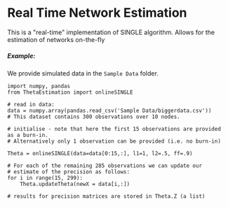Real Time Network Estimation
==================
This is a "real-time" implementation of SINGLE algorithm.
Allows for the estimation of networks on-the-fly
##### Example:
We provide simulated data in the `Sample Data` folder. 
```
import numpy, pandas
from ThetaEstimation import onlineSINGLE

# read in data:
data = numpy.array(pandas.read_csv('Sample Data/biggerdata.csv'))
# This dataset contains 300 observations over 10 nodes.

# initialise - note that here the first 15 observations are provided as a burn-in. 
# Alternatively only 1 observation can be provided (i.e. no burn-in)

Theta = onlineSINGLE(data=data[0:15,:], l1=1, l2=.5, ff=.9)

# For each of the remaining 285 observations we can update our 
# estimate of the precision as follows:
for i in range(15, 299):
    Theta.updateTheta(newX = data[i,:])
    
# results for precision matrices are stored in Theta.Z (a list)    

```

